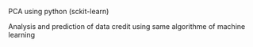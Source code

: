 PCA using python (sckit-learn) 



Analysis and prediction of  data credit using same algorithme of machine learning

